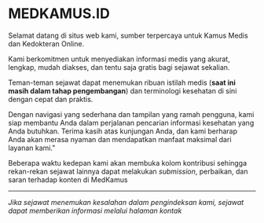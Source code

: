 # MEDKAMUS.ID

Selamat datang di situs web kami, sumber terpercaya untuk Kamus Medis dan Kedokteran Online.

Kami berkomitmen untuk menyediakan informasi medis yang akurat, lengkap, mudah diakses, dan tentu saja gratis bagi sejawat sekalian.

Teman-teman sejawat dapat menemukan ribuan istilah medis (**saat ini masih dalam tahap pengembangan**) dan terminologi kesehatan di sini dengan cepat dan praktis.

Dengan navigasi yang sederhana dan tampilan yang ramah pengguna, kami siap membantu Anda dalam perjalanan pencarian informasi kesehatan yang Anda butuhkan. Terima kasih atas kunjungan Anda, dan kami berharap Anda akan merasa nyaman dan mendapatkan manfaat maksimal dari layanan kami."

Beberapa waktu kedepan kami akan membuka kolom kontribusi sehingga rekan-rekan
sejawat lainnya dapat melakukan _submission_, perbaikan, dan saran terhadap
konten di MedKamus

---

_Jika sejawat menemukan kesalahan dalam pengindeksan kami, sejawat dapat memberikan informasi melalui halaman kontak_
